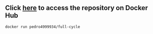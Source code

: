 ## Click [here](https://hub.docker.com/repository/docker/pedro4999934/full-cycle) to access the repository on Docker Hub

```
docker run pedro4999934/full-cycle
```
